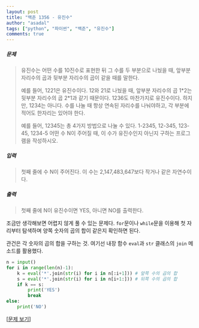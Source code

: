 ```yaml
---
layout: post
title: "백준 1356 - 유진수"
author: "asadal"
tags: ["python", "파이썬", "백준", "유진수"]
comments: true
---
```


##### 문제

>유진수는 어떤 수를 10진수로 표현한 뒤 그 수를 두 부분으로 나눴을 때, 앞부분 자리수의 곱과 뒷부분 자리수의 곱이 같을 때를 말한다.
>
>예를 들어, 1221은 유진수이다. 12와 21로 나눴을 때, 앞부분 자리수의 곱 1\*2는 뒷부분 자리수의 곱 2\*1과 같기 때문이다. 1236도 마찬가지로 유진수이다. 하지만, 1234는 아니다. 수를 나눌 때 항상 연속된 자리수를 나눠야하고, 각 부분에 적어도 한자리는 있어야 한다.
>
>예를 들어, 12345는 총 4가지 방법으로 나눌 수 있다. 1-2345, 12-345, 123-45, 1234-5 어떤 수 N이 주어질 때, 이 수가 유진수인지 아닌지 구하는 프로그램을 작성하시오.

##### 입력

>첫째 줄에 수 N이 주어진다. 이 수는 2,147,483,647보다 작거나 같은 자연수이다.

##### 출력

>첫째 줄에 N이 유진수이면 YES, 아니면 NO를 출력한다.

조금만 생각해보면 어렵지 않게 풀 수 있는 문제다. `for`문이나 `while`문을 이용해 첫 자리부터 탐색하며 양쪽 숫자의 곱의 합이 같은지 확인하면 된다.

관건은 각 숫자의 곱의 합을 구하는 것. 여기선 내장 함수 `eval`과 `str` 클래스의 `join` 메소드를 활용했다.

```python
n = input()
for i in range(len(n)-1):
    k = eval('*'.join(str(i) for i in n[:i+1])) # 앞쪽 수의 곱의 합
    s = eval('*'.join(str(i) for i in n[i+1:])) # 뒤쪽 수의 곱의 합
    if k == s:
        print('YES')
        break
else:
    print('NO')
```

[[문제 보기](https://www.acmicpc.net/problem/1356)]
